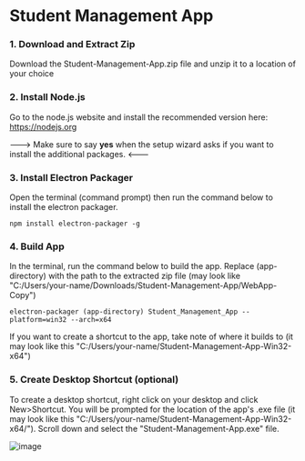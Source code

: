 # Student Management App

### 1. Download and Extract Zip
Download the Student-Management-App.zip file and unzip it to a location of your choice

### 2. Install Node.js
Go to the node.js website and install the recommended version here: https://nodejs.org

---> Make sure to say **yes** when the setup wizard asks if you want to install the additional packages. <---

### 3. Install Electron Packager
Open the terminal (command prompt) then run the command below to install the electron packager. 
```
npm install electron-packager -g
```

### 4. Build App
In the terminal, run the command below to build the app. Replace (app-directory) with the path to the extracted zip file (may look like "C:/Users/your-name/Downloads/Student-Management-App/WebApp-Copy")
```
electron-packager (app-directory) Student_Management_App --platform=win32 --arch=x64
```
If you want to create a shortcut to the app, take note of where it builds to (it may look like this "C:/Users/your-name/Student-Management-App-Win32-x64")

### 5. Create Desktop Shortcut (optional)
To create a desktop shortcut, right click on your desktop and click New>Shortcut.
You will be prompted for the location of the app's .exe file (it may look like this "C:/Users/your-name/Student-Management-App-Win32-x64/"). Scroll down and select the "Student-Management-App.exe" file. 

![image](https://github.com/2a3s4d/Student-Management-App/assets/84204533/89d4077b-ecce-48ae-87f1-79ca669f7683)
